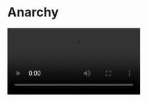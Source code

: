 <primary-label ref="event-held" />

# Anarchy

<video src="https://www.youtube.com/watch?v=eJ3wrRLPGIs" />

[Map Download](https://1drv.ms/u/s!Ajc2CthqxhPDiRuchitpjDBO2NQr?e=w8Tx33&v=eJ3wrRLPGIs)

> Das Event läuft vom **8.10.2023** um **17:00 Uhr** bis zum **15.10.2023** um **18:00 Uhr**.
> 

## Über das Event

Das Anarchy Event ist ein Event, bei dem es darum geht, in einer Welt ohne Regeln zu überleben. Das Event dauert 7 Tage
und es können maximal 200 Spieler
gleichzeitig auf der Welt spielen. Das Ziel ist es, so lange wie möglich zu überleben und die Welt zu erkunden.

## Zusätzliche Regeln

> Das bedeutet **fast** keine Regeln. Es handelt sich um einen Server, auf dem du dich frei entfalten kannst und
> Geschichten sowie Charaktere erschaffen kannst. **ABER** ...
>
{title="Anarchy:" style="note"}

1. **Cheating**: Verwende kein X-Ray, Hack-Clients oder andere Cheating-Tools. Ein fairer Wettbewerb und Spielspaß
   stehen im Vordergrund.
2. Das Erstellen von Lagmaschinen oder jegliche Handlungen, die den Server extrem beeinflussen und zum Crash führen
   könnten sind zu unterlassen. Es geht um Spaß, nicht um das Sabotieren des Erlebnisses für andere.

## Q&amp;A

{collapsible="true" default-state="collapsed"}
Wie lange läuft das Event?
: Das Event läuft vom **8.10.2023** um **17:00 Uhr** bis zum **15.10.2023** um **18:00 Uhr**.
